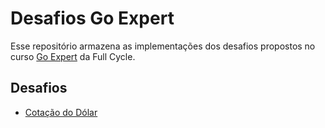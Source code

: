 # Desafios Go Expert

Esse repositório armazena as implementações dos desafios propostos no curso [Go Expert](https://goexpert.fullcycle.com.br/curso/) da Full Cycle.

## Desafios

- [Cotação do Dólar](./cotacao-dolar/README.md)

